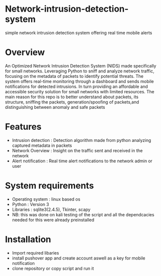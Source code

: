 # Network-intrusion-detection-system
simple network intrusion detection system offering real time mobile alerts

# Overview
An Optimized Network Intrusion Detection System (NIDS) made specifically for small networks. Leveraging Python to sniff and analyze network traffic, focusing on the metadata of packets to identify potential threats. The system offers real-time monitoring through a dashboard and sends mobile notifications for detected intrusions. In turn providing an affordable and accessible security solution for small networks with limited resources.
The main reason for this repo is to better understand about packets, its structure, sniffing the packets, generation/spoofing of packets,and distinguishing between anomaly and safe packets

# Features
- Intrusion detection : Detection algorithm made from python analyzing captured metadata in packets
- Network Overview : Insight on the traffic sent and received in the network
- Alert notification : Real time alert notifications to the network admin or user

# System requirements
- Operating system : linux based os
- Python : Version 3
- Libraries : sqlite3(2.4.5), Tkinter, scapy
- NB: this was done on kali testing of the script and all the dependcacies needed for this were already preinstalled

# Installation 
- Import required libaries
- install pushover app and create account aswell as a key for mobile notification
- clone repository or copy script and run it
